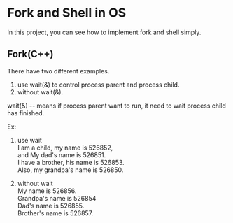 # Fork and Shell in OS
In this project, you can see how to implement fork and shell simply.</br>

## Fork(C++)
There have two different examples.</br>
1. use wait(&) to control process parent and process child.
2. without wait(&).</br>

wait(&) -- means if process parent want to run, it need to wait process child has finished.

Ex:
1. use wait</br>
   I am a child, my name is 526852,</br>
   and My dad's name is 526851.</br>
   I have a brother, his name is 526853.</br>
   Also, my grandpa's name is 526850.</br>
   
2. without wait</br>
   My name is 526856.</br>
   Grandpa's name is 526854</br>
   Dad's name is 526855.</br>
   Brother's name is 526857.</br>
